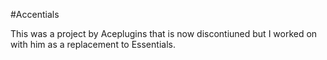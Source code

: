 #Accentials

This was a project by Aceplugins that is now discontiuned but I worked on with him as a replacement to Essentials.
